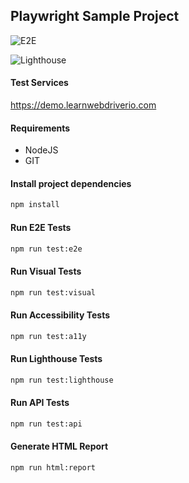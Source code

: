 ## Playwright Sample Project

![E2E](https://github.com/EugenePetrik/playwright-project/actions/workflows/pw_e2e_chrome.yml/badge.svg)

![Lighthouse](https://github.com/EugenePetrik/playwright-project/actions/workflows/pw_lighthouse.yml/badge.svg)

#### Test Services

https://demo.learnwebdriverio.com

#### Requirements

- NodeJS
- GIT

#### Install project dependencies

```bash
npm install
```

#### Run E2E Tests

```bash
npm run test:e2e
```

#### Run Visual Tests

```bash
npm run test:visual
```

#### Run Accessibility Tests

```bash
npm run test:a11y
```

#### Run Lighthouse Tests

```bash
npm run test:lighthouse
```

#### Run API Tests

```bash
npm run test:api
```

#### Generate HTML Report

```bash
npm run html:report
```
